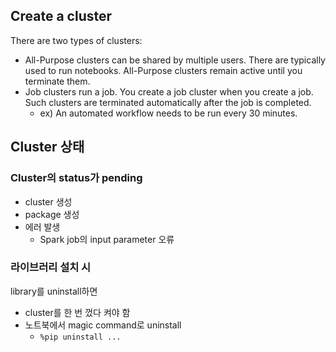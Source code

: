 
## Create a cluster

There are two types of clusters:
- All-Purpose clusters can be shared by multiple users. There are typically used to run notebooks. All-Purpose clusters remain active until you terminate them.
- Job clusters run a job. You create a job cluster when you create a job. Such clusters are terminated automatically after the job is completed.
    - ex) An automated workflow needs to be run every 30 minutes.

## Cluster 상태

### Cluster의 status가 pending
- cluster 생성 
- package 생성
- 에러 발생
    - Spark job의 input parameter 오류

### 라이브러리 설치 시 

library를 uninstall하면
- cluster를 한 번 껐다 켜야 함
- 노트북에서 magic command로 uninstall
    - `%pip uninstall ...`
